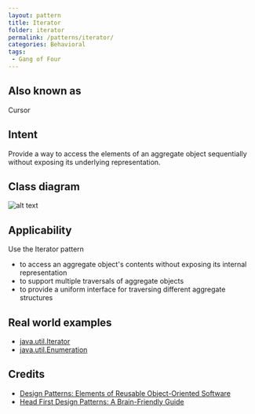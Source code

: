 ```yaml
---
layout: pattern
title: Iterator
folder: iterator
permalink: /patterns/iterator/
categories: Behavioral
tags:
 - Gang of Four
---
```


## Also known as
Cursor

## Intent
Provide a way to access the elements of an aggregate object
sequentially without exposing its underlying representation.

## Class diagram
![alt text](./etc/iterator_1.png "Iterator")

## Applicability
Use the Iterator pattern

* to access an aggregate object's contents without exposing its internal representation
* to support multiple traversals of aggregate objects
* to provide a uniform interface for traversing different aggregate structures

## Real world examples

* [java.util.Iterator](http://docs.oracle.com/javase/8/docs/api/java/util/Iterator.html)
* [java.util.Enumeration](http://docs.oracle.com/javase/8/docs/api/java/util/Enumeration.html)

## Credits

* [Design Patterns: Elements of Reusable Object-Oriented Software](https://www.amazon.com/gp/product/0201633612/ref=as_li_tl?ie=UTF8&camp=1789&creative=9325&creativeASIN=0201633612&linkCode=as2&tag=javadesignpat-20&linkId=675d49790ce11db99d90bde47f1aeb59)
* [Head First Design Patterns: A Brain-Friendly Guide](https://www.amazon.com/gp/product/0596007124/ref=as_li_tl?ie=UTF8&camp=1789&creative=9325&creativeASIN=0596007124&linkCode=as2&tag=javadesignpat-20&linkId=6b8b6eea86021af6c8e3cd3fc382cb5b)
